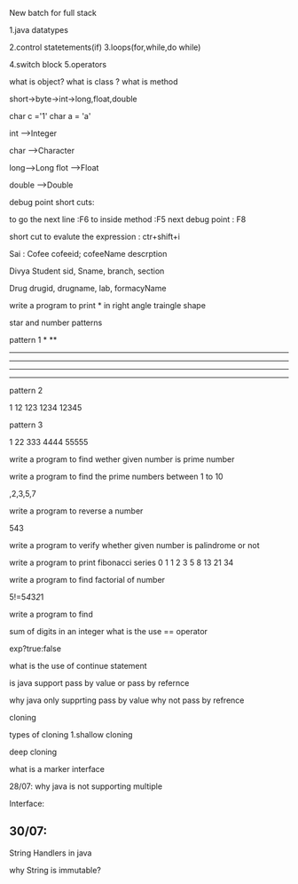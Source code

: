 New batch for full stack

1.java datatypes

2.control statetements(if)
3.loops(for,while,do while)

4.switch block
5.operators

what is object?
what is class ?
what is method

short->byte->int->long,float,double

char c ='1'
char a = 'a'

int  -->Integer

char -->Character

long-->Long
flot -->Float

double -->Double

debug point short cuts:

to go the next line :F6
to inside method :F5
next debug point : F8

short cut to evalute the expression : ctr+shift+i





Sai :
Cofee
cofeeid;
cofeeName
descrption


Divya
Student
sid,
Sname,
branch,
section


Drug
drugid,
drugname,
lab,
formacyName


write a program to print * in right angle traingle shape



star and number patterns



pattern 1
*
**
***
****
*****
******

pattern 2

1
12
123
1234
12345

pattern 3

1
22
333
4444
55555



write a program to find wether given number is prime number

write a program to find the prime numbers between 1 to 10

,2,3,5,7


write a program to reverse a number


543

write a program to verify whether given number is palindrome or not

write a program to print fibonacci series
0 1 1 2 3 5 8 13 21 34

write a program to find factorial of number

5!=5*4*3*2*1

write a program to find

sum of digits in an integer
what is the use == operator


exp?true:false

what is the use of continue statement



is java support pass by value or pass by refernce

why java only supprting pass by value why not pass by refrence

cloning

types of cloning
1.shallow cloning

deep cloning

what is a marker interface



28/07:
why java is not supporting multiple

Interface:

30/07:
-----------

String Handlers in java

why String is immutable?





